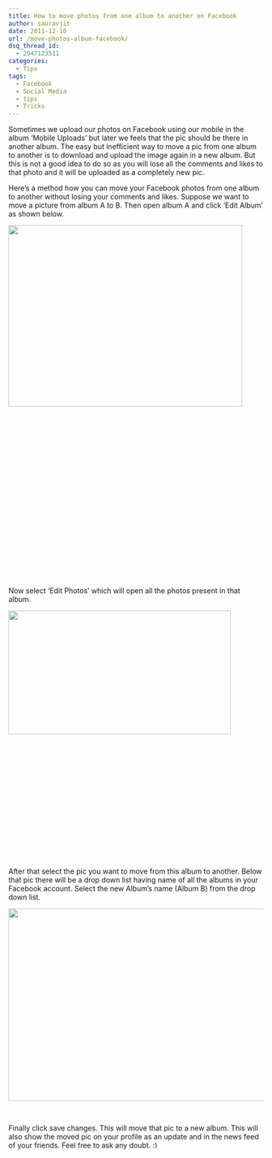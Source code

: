 ```yaml
---
title: How to move photos from one album to another on Facebook
author: sauravjit
date: 2011-12-10
url: /move-photos-album-facebook/
dsq_thread_id:
  - 2947123511
categories:
  - Tips
tags:
  - Facebook
  - Social Media
  - tips
  - Tricks
---
```

Sometimes we upload our photos on Facebook using our mobile in the album &#8216;Mobile Uploads&#8217; but later we feels that the pic should be there in another album. The easy but inefficient way to move a pic from one album to another is to download and upload the image again in a new album. But this is not a good idea to do so as you will lose all the comments and likes to that photo and it will be uploaded as a completely new pic.

Here&#8217;s a method how you can move your Facebook photos from one album to another without losing your comments and likes. Suppose we want to move a picture from album A to B. Then open album A and click &#8216;Edit Album&#8217; as shown below.

<img class="alignleft size-full wp-image-48478" title="moving pic-1" src="http://cdn.devilsworkshop.org/files/2011/12/moving-pic-1.jpg" alt="" width="462" height="358" />

&nbsp;

&nbsp;

&nbsp;

&nbsp;

&nbsp;

&nbsp;

&nbsp;

&nbsp;

&nbsp;

&nbsp;

&nbsp;

Now select &#8216;Edit Photos&#8217; which will open all the photos present in that album.

<img class="alignleft size-full wp-image-48480" title="moving pic-2" src="http://cdn.devilsworkshop.org/files/2011/12/moving-pic-2.jpg" alt="" width="439" height="244" />

&nbsp;

&nbsp;

&nbsp;

&nbsp;

&nbsp;

&nbsp;

&nbsp;

&nbsp;

After that select the pic you want to move from this album to another. Below that pic there will be a drop down list having name of all the albums in your Facebook account. Select the new Album&#8217;s name (Album B) from the drop down list.

<img class="alignleft size-medium wp-image-48482" title="moving pic-3" src="http://cdn.devilsworkshop.org/files/2011/12/moving-pic-3-600x380.jpg" alt="" width="600" height="380" />

&nbsp;

Finally click save changes. This will move that pic to a new album. This will also show the moved pic on your profile as an update and in the news feed of your friends. Feel free to ask any doubt. <img src="http://devilsworkshop.org/wp-includes/images/smilies/simple-smile.png" alt=":)" class="wp-smiley" style="height: 1em; max-height: 1em;" />
